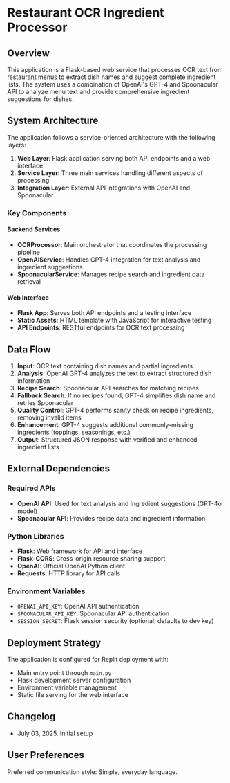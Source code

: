 # Restaurant OCR Ingredient Processor

## Overview

This application is a Flask-based web service that processes OCR text from restaurant menus to extract dish names and suggest complete ingredient lists. The system uses a combination of OpenAI's GPT-4 and Spoonacular API to analyze menu text and provide comprehensive ingredient suggestions for dishes.

## System Architecture

The application follows a service-oriented architecture with the following layers:

1. **Web Layer**: Flask application serving both API endpoints and a web interface
2. **Service Layer**: Three main services handling different aspects of processing
3. **Integration Layer**: External API integrations with OpenAI and Spoonacular

### Key Components

#### Backend Services
- **OCRProcessor**: Main orchestrator that coordinates the processing pipeline
- **OpenAIService**: Handles GPT-4 integration for text analysis and ingredient suggestions
- **SpoonacularService**: Manages recipe search and ingredient data retrieval

#### Web Interface
- **Flask App**: Serves both API endpoints and a testing interface
- **Static Assets**: HTML template with JavaScript for interactive testing
- **API Endpoints**: RESTful endpoints for OCR text processing

## Data Flow

1. **Input**: OCR text containing dish names and partial ingredients
2. **Analysis**: OpenAI GPT-4 analyzes the text to extract structured dish information
3. **Recipe Search**: Spoonacular API searches for matching recipes
4. **Fallback Search**: If no recipes found, GPT-4 simplifies dish name and retries Spoonacular
5. **Quality Control**: GPT-4 performs sanity check on recipe ingredients, removing invalid items
6. **Enhancement**: GPT-4 suggests additional commonly-missing ingredients (toppings, seasonings, etc.)
7. **Output**: Structured JSON response with verified and enhanced ingredient lists

## External Dependencies

### Required APIs
- **OpenAI API**: Used for text analysis and ingredient suggestions (GPT-4o model)
- **Spoonacular API**: Provides recipe data and ingredient information

### Python Libraries
- **Flask**: Web framework for API and interface
- **Flask-CORS**: Cross-origin resource sharing support
- **OpenAI**: Official OpenAI Python client
- **Requests**: HTTP library for API calls

### Environment Variables
- `OPENAI_API_KEY`: OpenAI API authentication
- `SPOONACULAR_API_KEY`: Spoonacular API authentication
- `SESSION_SECRET`: Flask session security (optional, defaults to dev key)

## Deployment Strategy

The application is configured for Replit deployment with:
- Main entry point through `main.py`
- Flask development server configuration
- Environment variable management
- Static file serving for the web interface

## Changelog
- July 03, 2025. Initial setup

## User Preferences

Preferred communication style: Simple, everyday language.

